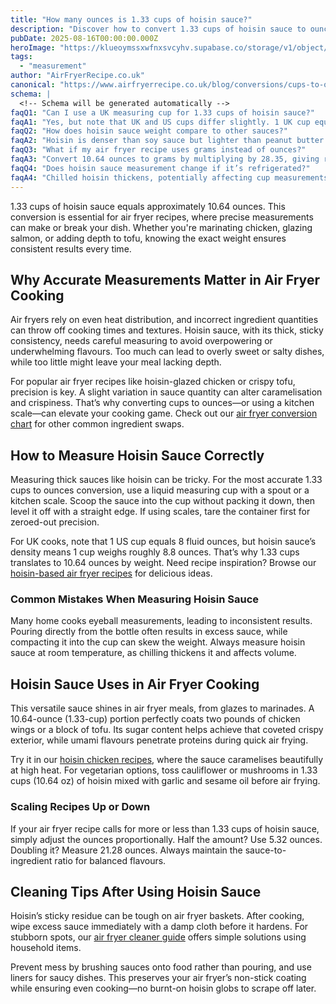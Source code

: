 ```yaml
---
title: "How many ounces is 1.33 cups of hoisin sauce?"
description: "Discover how to convert 1.33 cups of hoisin sauce to ounces for perfect air fryer recipes. Get precise measurements in seconds!"
pubDate: 2025-08-16T00:00:00.000Z
heroImage: "https://klueoymssxwfnxsvcyhv.supabase.co/storage/v1/object/public/Shmucket/how-many-ounces-is-1-33-cups-of-hoisin-sauce.webp"
tags:
  - "measurement"
author: "AirFryerRecipe.co.uk"
canonical: "https://www.airfryerrecipe.co.uk/blog/conversions/cups-to-ounces/how-many-ounces-is-1-33-cups-of-hoisin-sauce"
schema: |
  <!-- Schema will be generated automatically -->
faqQ1: "Can I use a UK measuring cup for 1.33 cups of hoisin sauce?"
faqA1: "Yes, but note that UK and US cups differ slightly. 1 UK cup equals 10 UK fluid ounces, while 1 US cup is 8 US fluid ounces. For 1.33 US cups of hoisin sauce (our standard measurement), stick to the 10.64-ounce conversion regardless of cup type."
faqQ2: "How does hoisin sauce weight compare to other sauces?"
faqA2: "Hoisin is denser than soy sauce but lighter than peanut butter. While 1.33 cups of soy sauce weighs about 10 ounces, hoisin clocks in at 10.64 ounces due to its thicker consistency. Always check specific weights for accuracy in air fryer recipes."
faqQ3: "What if my air fryer recipe uses grams instead of ounces?"
faqA3: "Convert 10.64 ounces to grams by multiplying by 28.35, giving roughly 302 grams. Most kitchen scales toggle between units, making it easy to measure 1.33 cups of hoisin sauce precisely for international recipes."
faqQ4: "Does hoisin sauce measurement change if it’s refrigerated?"
faqA4: "Chilled hoisin thickens, potentially affecting cup measurements. For accuracy, let it sit at room temperature before measuring 1.33 cups (10.64 oz). If using cold sauce, opt for weight measurements to avoid discrepancies in your air fryer dish."
---
```

<p>1.33 cups of hoisin sauce equals approximately 10.64 ounces. This conversion is essential for air fryer recipes, where precise measurements can make or break your dish. Whether you're marinating chicken, glazing salmon, or adding depth to tofu, knowing the exact weight ensures consistent results every time.</p>

<h2>Why Accurate Measurements Matter in Air Fryer Cooking</h2>  
<p>Air fryers rely on even heat distribution, and incorrect ingredient quantities can throw off cooking times and textures. Hoisin sauce, with its thick, sticky consistency, needs careful measuring to avoid overpowering or underwhelming flavours. Too much can lead to overly sweet or salty dishes, while too little might leave your meal lacking depth.</p>  
<p>For popular air fryer recipes like hoisin-glazed chicken or crispy tofu, precision is key. A slight variation in sauce quantity can alter caramelisation and crispiness. That’s why converting cups to ounces—or using a kitchen scale—can elevate your cooking game. Check out our <a href=https://www.airfryerrecipe.co.uk/air-fryer-conversion-chart>air fryer conversion chart</a> for other common ingredient swaps.</p>  

<h2>How to Measure Hoisin Sauce Correctly</h2>  
<p>Measuring thick sauces like hoisin can be tricky. For the most accurate 1.33 cups to ounces conversion, use a liquid measuring cup with a spout or a kitchen scale. Scoop the sauce into the cup without packing it down, then level it off with a straight edge. If using scales, tare the container first for zeroed-out precision.</p>  
<p>For UK cooks, note that 1 US cup equals 8 fluid ounces, but hoisin sauce’s density means 1 cup weighs roughly 8.8 ounces. That’s why 1.33 cups translates to 10.64 ounces by weight. Need recipe inspiration? Browse our <a href=https://www.airfryerrecipe.co.uk/recipes>hoisin-based air fryer recipes</a> for delicious ideas.</p>  

<h3>Common Mistakes When Measuring Hoisin Sauce</h3>  
<p>Many home cooks eyeball measurements, leading to inconsistent results. Pouring directly from the bottle often results in excess sauce, while compacting it into the cup can skew the weight. Always measure hoisin sauce at room temperature, as chilling thickens it and affects volume.</p>  

<h2>Hoisin Sauce Uses in Air Fryer Cooking</h2>  
<p>This versatile sauce shines in air fryer meals, from glazes to marinades. A 10.64-ounce (1.33-cup) portion perfectly coats two pounds of chicken wings or a block of tofu. Its sugar content helps achieve that coveted crispy exterior, while umami flavours penetrate proteins during quick air frying.</p>  
<p>Try it in our <a href=https://www.airfryerrecipe.co.uk/recipe-category/chicken>hoisin chicken recipes</a>, where the sauce caramelises beautifully at high heat. For vegetarian options, toss cauliflower or mushrooms in 1.33 cups (10.64 oz) of hoisin mixed with garlic and sesame oil before air frying.</p>  

<h3>Scaling Recipes Up or Down</h3>  
<p>If your air fryer recipe calls for more or less than 1.33 cups of hoisin sauce, simply adjust the ounces proportionally. Half the amount? Use 5.32 ounces. Doubling it? Measure 21.28 ounces. Always maintain the sauce-to-ingredient ratio for balanced flavours.</p>  

<h2>Cleaning Tips After Using Hoisin Sauce</h2>  
<p>Hoisin’s sticky residue can be tough on air fryer baskets. After cooking, wipe excess sauce immediately with a damp cloth before it hardens. For stubborn spots, our <a href=https://www.airfryerrecipe.co.uk/air-fryer-cleaner>air fryer cleaner guide</a> offers simple solutions using household items.</p>  
<p>Prevent mess by brushing sauces onto food rather than pouring, and use liners for saucy dishes. This preserves your air fryer’s non-stick coating while ensuring even cooking—no burnt-on hoisin globs to scrape off later.</p>
